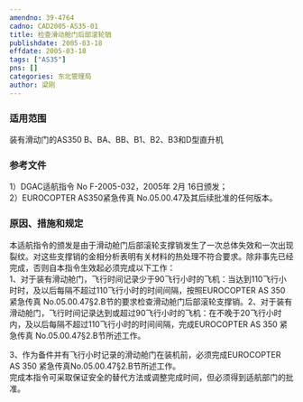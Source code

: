 ```yaml
---
amendno: 39-4764  
cadno: CAD2005-AS35-01  
title: 检查滑动舱门后部滚轮销  
publishdate: 2005-03-18  
effdate: 2005-03-18  
tags: ["AS35"]  
pns: []  
categories: 东北管理局  
author: 梁刚  
---
```

  
### 适用范围  
装有滑动门的AS350 B、BA、BB、B1、B2、B3和D型直升机  
  
<!--more-->  
### 参考文件  
1）DGAC适航指令 No F-2005-032，2005年 2月 16日颁发；  
2）EUROCOPTER AS350紧急传真 No.05.00.47及其后续批准的任何版本。  
  
### 原因、措施和规定  
本适航指令的颁发是由于滑动舱门后部滚轮支撑销发生了一次总体失效和一次出现裂纹。对这些支撑销的金相分析表明有关材料的热处理不符合要求。除非事先已经完成，否则自本指令生效起必须完成以下工作：  
1、对于装有滑动舱门，飞行时间记录少于90飞行小时的飞机：当达到110飞行小时时，及以后每隔不超过110飞行小时的时间间隔，按照EUROCOPTER AS 350 紧急传真 No.05.00.47§2.B节的要求检查滑动舱门后部滚轮支撑销。2、对于装有滑动舱门，飞行时间记录达到或超过90飞行小时的飞机：在不晚于20飞行小时内，及以后每隔不超过110飞行小时的时间间隔，完成EUROCOPTER AS 350 紧急传真 No.05.00.47§2.B节所述工作。  
  
3、作为备件并有飞行小时记录的滑动舱门在装机前，必须完成EUROCOPTER AS 350 紧急传真No.05.00.47§2.B节所述工作。  
完成本指令可采取保证安全的替代方法或调整完成时间，但必须得到适航部门的批准。  
